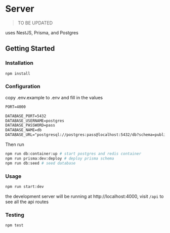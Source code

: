 # Server
> TO BE UPDATED

uses NestJS, Prisma, and Postgres

## Getting Started

### Installation

```bash
npm install
```

### Configuration

copy .env.example to .env and fill in the values

```txt
PORT=4000

DATABASE_PORT=5432
DATABASE_USERNAME=postgres
DATABASE_PASSWORD=pass
DATABASE_NAME=db
DATABASE_URL="postgresql://postgres:pass@localhost:5432/db?schema=public"
```

Then run

```bash
npm run db:container:up # start postgres and redis container
npm run prisma:dev:deploy # deploy prisma schema
npm run db:seed # seed database
```

### Usage

```bash
npm run start:dev
```

the development server will be running at http://localhost:4000, visit `/api` to see all the api routes

### Testing

```bash
npm test
```

